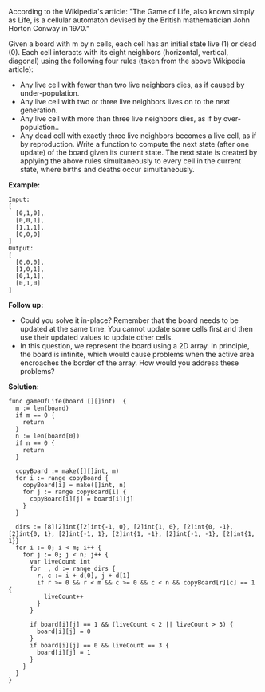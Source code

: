 According to the Wikipedia's article: "The Game of Life, also known simply as Life, is a cellular automaton devised by the British mathematician John Horton Conway in 1970."

Given a board with m by n cells, each cell has an initial state live (1) or dead (0). Each cell interacts with its eight neighbors (horizontal, vertical, diagonal) using the following four rules (taken from the above Wikipedia article):

- Any live cell with fewer than two live neighbors dies, as if caused by under-population.
- Any live cell with two or three live neighbors lives on to the next generation.
- Any live cell with more than three live neighbors dies, as if by over-population..
- Any dead cell with exactly three live neighbors becomes a live cell, as if by reproduction.
Write a function to compute the next state (after one update) of the board given its current state. The next state is created by applying the above rules simultaneously to every cell in the current state, where births and deaths occur simultaneously.

**Example:**
```
Input: 
[
  [0,1,0],
  [0,0,1],
  [1,1,1],
  [0,0,0]
]
Output: 
[
  [0,0,0],
  [1,0,1],
  [0,1,1],
  [0,1,0]
]
```
**Follow up:**

- Could you solve it in-place? Remember that the board needs to be updated at the same time: You cannot update some cells first and then use their updated values to update other cells.
- In this question, we represent the board using a 2D array. In principle, the board is infinite, which would cause problems when the active area encroaches the border of the array. How would you address these problems?

**Solution:**

```golang
func gameOfLife(board [][]int)  {
  m := len(board)
  if m == 0 {
    return
  }
  n := len(board[0])
  if n == 0 {
    return
  }

  copyBoard := make([][]int, m)
  for i := range copyBoard {
    copyBoard[i] = make([]int, n)
    for j := range copyBoard[i] {
      copyBoard[i][j] = board[i][j]
    }
  }

  dirs := [8][2]int{[2]int{-1, 0}, [2]int{1, 0}, [2]int{0, -1}, [2]int{0, 1}, [2]int{-1, 1}, [2]int{1, -1}, [2]int{-1, -1}, [2]int{1, 1}}
  for i := 0; i < m; i++ {
    for j := 0; j < n; j++ {
      var liveCount int
      for _, d := range dirs {
        r, c := i + d[0], j + d[1]
        if r >= 0 && r < m && c >= 0 && c < n && copyBoard[r][c] == 1 {
          liveCount++
        }
      }

      if board[i][j] == 1 && (liveCount < 2 || liveCount > 3) {
        board[i][j] = 0
      }
      if board[i][j] == 0 && liveCount == 3 {
        board[i][j] = 1
      }
    }
  }
}
```

